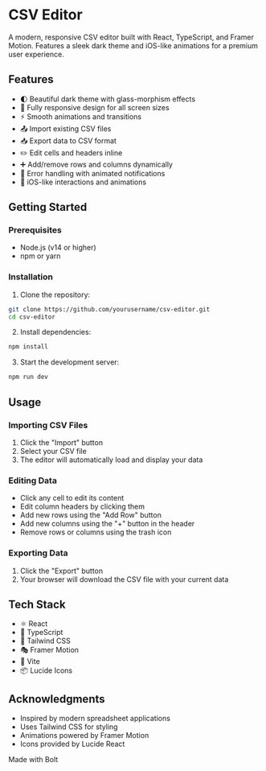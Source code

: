 # CSV Editor

A modern, responsive CSV editor built with React, TypeScript, and Framer Motion. Features a sleek dark theme and iOS-like animations for a premium user experience.

## Features

- 🌓 Beautiful dark theme with glass-morphism effects
- 📱 Fully responsive design for all screen sizes
- ⚡️ Smooth animations and transitions
- 📤 Import existing CSV files
- 📥 Export data to CSV format
- ✏️ Edit cells and headers inline
- ➕ Add/remove rows and columns dynamically
- 🎯 Error handling with animated notifications
- 💫 iOS-like interactions and animations

## Getting Started

### Prerequisites

- Node.js (v14 or higher)
- npm or yarn

### Installation

1. Clone the repository:
```bash
git clone https://github.com/yourusername/csv-editor.git
cd csv-editor
```

2. Install dependencies:
```bash
npm install
```

3. Start the development server:
```bash
npm run dev
```

## Usage

### Importing CSV Files

1. Click the "Import" button
2. Select your CSV file
3. The editor will automatically load and display your data

### Editing Data

- Click any cell to edit its content
- Edit column headers by clicking them
- Add new rows using the "Add Row" button
- Add new columns using the "+" button in the header
- Remove rows or columns using the trash icon

### Exporting Data

1. Click the "Export" button
2. Your browser will download the CSV file with your current data

## Tech Stack

- ⚛️ React
- 📘 TypeScript
- 🎨 Tailwind CSS
- 🎭 Framer Motion
- 🔧 Vite
- 📦 Lucide Icons

## Acknowledgments

- Inspired by modern spreadsheet applications
- Uses Tailwind CSS for styling
- Animations powered by Framer Motion
- Icons provided by Lucide React

Made with Bolt
